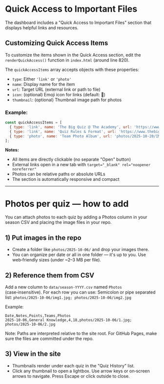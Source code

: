 # Quick Access to Important Files

The dashboard includes a "Quick Access to Important Files" section that displays helpful links and resources.

## Customizing Quick Access Items

To customize the items shown in the Quick Access section, edit the `renderQuickAccess()` function in `index.html` (around line 820).

The `quickAccessItems` array accepts objects with these properties:
- `type`: Either `'link'` or `'photo'`
- `name`: Display name for the item
- `url`: Target URL (external link or path to file)
- `icon`: (optional) Emoji icon for links (default: 🔗)
- `thumbnail`: (optional) Thumbnail image path for photos

### Example:

```javascript
const quickAccessItems = [
  { type: 'link', name: 'The Big Quiz @ The Academy', url: 'https://www.facebook.com/TheBigQuizUK', icon: '🔗' },
  { type: 'link', name: 'Quiz Rules & Format', url: 'https://www.thebigquiz.co.uk/', icon: '📋' },
  { type: 'photo', name: 'Team Photo Album', url: 'photos/2025-10-20/IMG_2821.jpeg', thumbnail: 'photos/2025-10-20/IMG_2821.jpeg' }
];
```

**Notes:**
- All items are directly clickable (no separate "Open" button)
- External links open in a new tab with `target="_blank" rel="noopener noreferrer"`
- Photos can be relative paths or absolute URLs
- The section is automatically responsive and compact

---

# Photos per quiz — how to add

You can attach photos to each quiz by adding a Photos column in your season CSV and placing the image files in your repo.

## 1) Put images in the repo
- Create a folder like `photos/2025-10-06/` and drop your images there.
- You can organize per date or all in one folder — it's up to you. Use web‑friendly sizes (under ~2–3 MB per file).

## 2) Reference them from CSV
Add a new column to `data/season-YYYY.csv` named `Photos` (case‑insensitive). For each row you can use: Semicolon or pipe separated list: `photos/2025-10-06/img1.jpg; photos/2025-10-06/img2.jpg`

Example:

```
Date,Notes,Points,Teams,Photos
2025-10-06,General Knowledge,4,18,photos/2025-10-06/1.jpg; photos/2025-10-06/2.jpg
```

Note: Paths are interpreted relative to the site root. For GitHub Pages, make sure the files are committed under the repo.

## 3) View in the site
- Thumbnails render under each quiz in the "Quiz History" list.
- Click any thumbnail to open a lightbox. Use arrow keys or on‑screen arrows to navigate. Press Escape or click outside to close.

